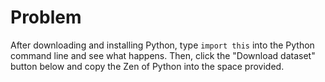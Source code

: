 # Problem

After downloading and installing Python, type `import this` into the Python
command line and see what happens. Then, click the "Download dataset" button
below and copy the Zen of Python into the space provided.
